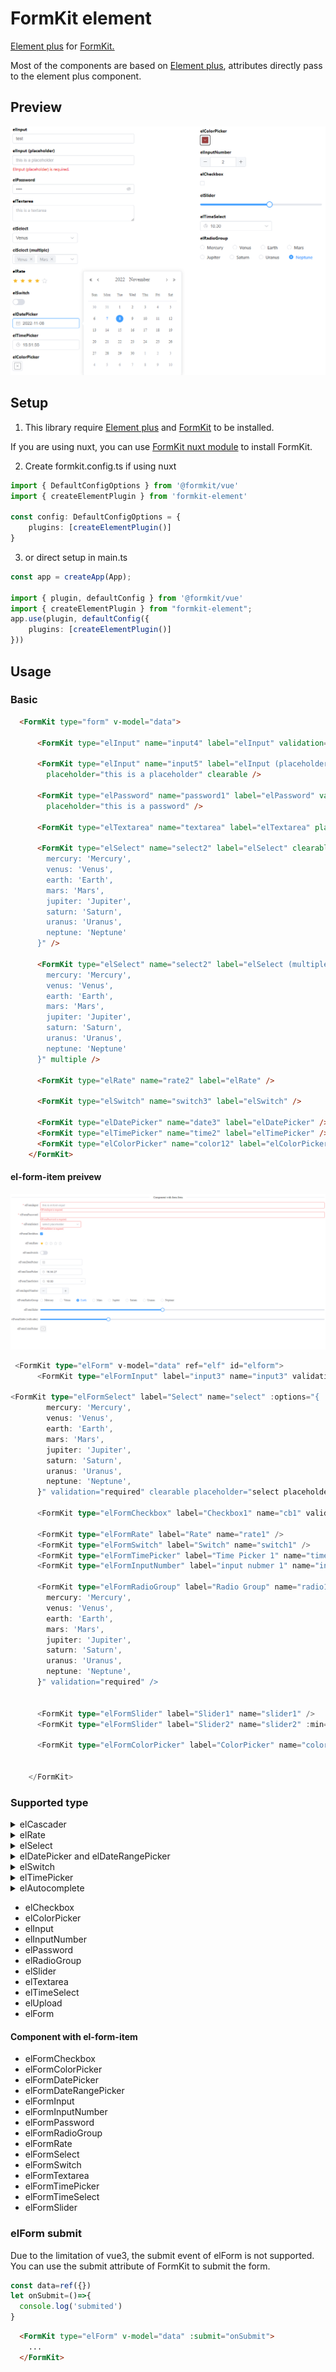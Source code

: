 # FormKit element

<a href="https://element-plus.org/">Element plus</a> for <a href="https://formkit.com/">FormKit.</a>

Most of the components are based on <a href="https://element-plus.org/">Element plus</a>, attributes directly pass to the element plus component.

## Preview

<img src="https://raw.githubusercontent.com/mathsgod/formkit-element/main/preview/ui.png" alt="preview" />

## Setup

1. This library require <a href="https://element-plus.org/">Element plus</a> and <a href="https://formkit.com/">FormKit</a> to be installed.

If you are using nuxt, you can use <a href="https://formkit.com/essentials/installation">FormKit nuxt module</a> to install FormKit.


2. Create formkit.config.ts if using nuxt
```typescript
import { DefaultConfigOptions } from '@formkit/vue'
import { createElementPlugin } from 'formkit-element'

const config: DefaultConfigOptions = {
    plugins: [createElementPlugin()]
}
```

3. or direct setup in main.ts
```typescript
const app = createApp(App);

import { plugin, defaultConfig } from '@formkit/vue'
import { createElementPlugin } from "formkit-element";
app.use(plugin, defaultConfig({
    plugins: [createElementPlugin()]
}))
```

## Usage

### Basic

```html
  <FormKit type="form" v-model="data">

      <FormKit type="elInput" name="input4" label="elInput" validation="required" />

      <FormKit type="elInput" name="input5" label="elInput (placeholder)" validation="required"
        placeholder="this is a placeholder" clearable />

      <FormKit type="elPassword" name="password1" label="elPassword" validation="required" show-password clearable
        placeholder="this is a password" />

      <FormKit type="elTextarea" name="textarea" label="elTextarea" placeholder="this is a textarea" />

      <FormKit type="elSelect" name="select2" label="elSelect" clearable :options="{
        mercury: 'Mercury',
        venus: 'Venus',
        earth: 'Earth',
        mars: 'Mars',
        jupiter: 'Jupiter',
        saturn: 'Saturn',
        uranus: 'Uranus',
        neptune: 'Neptune'
      }" />

      <FormKit type="elSelect" name="select2" label="elSelect (multiple)" :options="{
        mercury: 'Mercury',
        venus: 'Venus',
        earth: 'Earth',
        mars: 'Mars',
        jupiter: 'Jupiter',
        saturn: 'Saturn',
        uranus: 'Uranus',
        neptune: 'Neptune'
      }" multiple />

      <FormKit type="elRate" name="rate2" label="elRate" />

      <FormKit type="elSwitch" name="switch3" label="elSwitch" />

      <FormKit type="elDatePicker" name="date3" label="elDatePicker" />
      <FormKit type="elTimePicker" name="time2" label="elTimePicker" />
      <FormKit type="elColorPicker" name="color12" label="elColorPicker" />
    </FormKit>
```




#### el-form-item preivew

<img src="https://raw.githubusercontent.com/mathsgod/formkit-element/main/preview/formItem.png" alt="preview" />


```typescript
 <FormKit type="elForm" v-model="data" ref="elf" id="elform">
      <FormKit type="elFormInput" label="input3" name="input3" validation="required" placeholder="testing3" clearable />

<FormKit type="elFormSelect" label="Select" name="select" :options="{
        mercury: 'Mercury',
        venus: 'Venus',
        earth: 'Earth',
        mars: 'Mars',
        jupiter: 'Jupiter',
        saturn: 'Saturn',
        uranus: 'Uranus',
        neptune: 'Neptune',
      }" validation="required" clearable placeholder="select placeholder" filterable multiple />

      <FormKit type="elFormCheckbox" label="Checkbox1" name="cb1" validation="required" />

      <FormKit type="elFormRate" label="Rate" name="rate1" />
      <FormKit type="elFormSwitch" label="Switch" name="switch1" />
      <FormKit type="elFormTimePicker" label="Time Picker 1" name="time_picker_1" />
      <FormKit type="elFormInputNumber" label="input nubmer 1" name="input_number_1" />

      <FormKit type="elFormRadioGroup" label="Radio Group" name="radio1" :options="{
        mercury: 'Mercury',
        venus: 'Venus',
        earth: 'Earth',
        mars: 'Mars',
        jupiter: 'Jupiter',
        saturn: 'Saturn',
        uranus: 'Uranus',
        neptune: 'Neptune',
      }" validation="required" />


      <FormKit type="elFormSlider" label="Slider1" name="slider1" />
      <FormKit type="elFormSlider" label="Slider2" name="slider2" :min="100" :max="200" :step="2" />

      <FormKit type="elFormColorPicker" label="ColorPicker" name="color1" />


    </FormKit>
```


### Supported type
<details>
  <summary>elCascader</summary>
<img src="https://raw.githubusercontent.com/mathsgod/formkit-element/main/preview/elCascader.png"/>
</details>

<details>
  <summary>elRate</summary>
<img src="https://raw.githubusercontent.com/mathsgod/formkit-element/main/preview/elRate.png"/>

```html
<FormKit type="form" v-model="data">
    <FormKit type="elFormRate" label="elFormRate" name="rate" />

    <FormKit type="elRate" label="elRate" name="rate" help="help text" />

    <FormKit type="elRate" label="elRate" name="rate" :texts="['oops', 'disappointed', 'normal', 'good', 'great']"
        show-text />

    <FormKit type="elRate" label="elRate (allow-half)" name="rate_half" allow-half />
</FormKit>
```

</details>

<details>
  <summary>elSelect</summary>
  <img src="https://raw.githubusercontent.com/mathsgod/formkit-element/main/preview/elSelect.png"/>

Custom template of select options
```html
<script setup>
import { ref } from "vue";
const data = ref({});
   
const cities = [
    {
        value: 'Beijing',
        label: 'Beijing',
    },
    {
        value: 'Shanghai',
        label: 'Shanghai',
    },
    {
        value: 'Nanjing',
        label: 'Nanjing',
    },
    {
        value: 'Chengdu',
        label: 'Chengdu',
    },
    {
        value: 'Shenzhen',
        label: 'Shenzhen',
    },
    {
        value: 'Guangzhou',
        label: 'Guangzhou',
    },
]

</script>
<template>
  <FormKit type="elSelect" label="select (Custom template)" name="input1" :options="cities">
      <template #option="{ item }">
          <span style="float: left">{{ item.label }}</span>
          <span style="
              float: right;
              color: var(--el-text-color-secondary);
              font-size: 13px;
              ">{{ item.value }}
          </span>
      </template>
  </FormKit>
<template>
```

</details>

<details>
  <summary>elDatePicker and elDateRangePicker</summary>  
<img src="https://raw.githubusercontent.com/mathsgod/formkit-element/main/preview/elDatePicker.png"/>

```html
<FormKit type="group" v-model="data">
  <FormKit type="elDatePicker" label="elDatePicker" name="date1" validation="required" />
  <FormKit type="elDateRangePicker" label="elDateRangePicker" name="date2" />
</FormKit>
```

</details>

<details>
  <summary>elSwitch</summary>  
<img src="https://raw.githubusercontent.com/mathsgod/formkit-element/main/preview/elSwitch.png"/>

```html
    <FormKit type="group" v-model="data">
        <FormKit type="elSwitch" label="elSwitch" name="switch1" />
        <FormKit type="elSwitch" label="elSwitch (size)" name="switch2" size="large" />
        <FormKit type="elSwitch" name="swtich3" active-text="Pay by month" inactive-text="Pay by year" />
    </FormKit>
```

</details>

<details>
  <summary>elTimePicker</summary>
<img src="https://raw.githubusercontent.com/mathsgod/formkit-element/main/preview/elTimePicker.png"/>

```html
<FormKit type="group" v-model="data">
  <FormKit type="elTimePicker" label="elTimePicker" name="time1" />
  <FormKit type="elTimePicker" label="elTimePicker (range)" name="time2" is-range />
</FormKit>
```

</details>

<details>
  <summary>elAutocomplete</summary>
<img src="https://raw.githubusercontent.com/mathsgod/formkit-element/main/preview/elAutocomplete.png"/>

```html
<script setup>
import { ref } from "vue";
const data = ref({})
const createFilter = (queryString) => {
    return (restaurant) => {
        return (
            restaurant.value.toLowerCase().indexOf(queryString.toLowerCase()) === 0
        )
    }
}

const restaurants = ref([
    { value: 'vue', link: 'https://github.com/vuejs/vue' },
    { value: 'element', link: 'https://github.com/ElemeFE/element' },
    { value: 'cooking', link: 'https://github.com/ElemeFE/cooking' },
    { value: 'mint-ui', link: 'https://github.com/ElemeFE/mint-ui' },
    { value: 'vuex', link: 'https://github.com/vuejs/vuex' },
    { value: 'vue-router', link: 'https://github.com/vuejs/vue-router' },
    { value: 'babel', link: 'https://github.com/babel/babel' },
])

let querySearch = (queryString, cb) => {
    const results = queryString
        ? restaurants.value.filter(createFilter(queryString))
        : restaurants.value
    // call callback function to return suggestions
    cb(results)
}

</script>
<template>


    <pre wrap>{{ data }}</pre>
    <FormKit type="group" v-model="data">
        <FormKit type="elAutocomplete" label="elAutocomplete" name="value1" placeholder="Please Input"
            :fetch-suggestions="querySearch" />
    </FormKit>



</template>
```

</details>

- elCheckbox
- elColorPicker
- elInput
- elInputNumber
- elPassword
- elRadioGroup
- elSlider
- elTextarea 
- elTimeSelect
- elUpload
- elForm


#### Component with el-form-item
- elFormCheckbox
- elFormColorPicker
- elFormDatePicker
- elFormDateRangePicker
- elFormInput
- elFormInputNumber
- elFormPassword
- elFormRadioGroup
- elFormRate
- elFormSelect
- elFormSwitch
- elFormTextarea
- elFormTimePicker
- elFormTimeSelect
- elFormSlider


### elForm submit

Due to the limitation of vue3, the submit event of elForm is not supported. You can use the submit attribute of FormKit to submit the form.

```typescript
const data=ref({})
let onSubmit=()=>{
  console.log('submited')
}

```

```html
  <FormKit type="elForm" v-model="data" :submit="onSubmit">
    ...   
  </FormKit>
```





